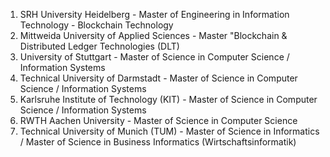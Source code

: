 1. SRH University Heidelberg - Master of Engineering in Information Technology - Blockchain Technology
2. Mittweida University of Applied Sciences - Master "Blockchain & Distributed Ledger Technologies (DLT)
3. University of Stuttgart - Master of Science in Computer Science / Information Systems
4. Technical University of Darmstadt - Master of Science in Computer Science / Information Systems
5. Karlsruhe Institute of Technology (KIT) - Master of Science in Computer Science / Information Systems
6. RWTH Aachen University - Master of Science in Computer Science
7. Technical University of Munich (TUM) - Master of Science in Informatics / Master of Science in Business Informatics (Wirtschaftsinformatik)